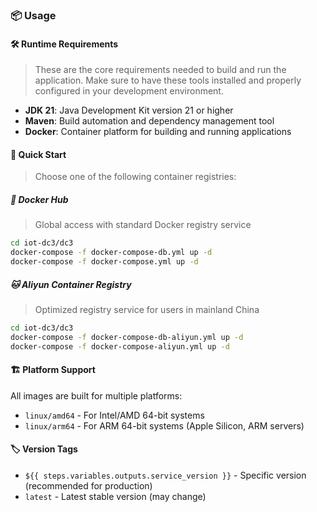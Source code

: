 ### 📦 Usage

#### 🛠️ Runtime Requirements

> These are the core requirements needed to build and run the application. Make sure to have these tools installed and properly configured in your development environment.

- **JDK 21**: Java Development Kit version 21 or higher
- **Maven**: Build automation and dependency management tool
- **Docker**: Container platform for building and running applications

#### 🚀 Quick Start

> Choose one of the following container registries:

##### 🐳 Docker Hub

> Global access with standard Docker registry service

```bash
cd iot-dc3/dc3
docker-compose -f docker-compose-db.yml up -d
docker-compose -f docker-compose.yml up -d
```

##### 🐱 Aliyun Container Registry

> Optimized registry service for users in mainland China

```bash
cd iot-dc3/dc3
docker-compose -f docker-compose-db-aliyun.yml up -d
docker-compose -f docker-compose-aliyun.yml up -d
```

#### 🏗️ Platform Support

All images are built for multiple platforms:

- `linux/amd64` - For Intel/AMD 64-bit systems
- `linux/arm64` - For ARM 64-bit systems (Apple Silicon, ARM servers)

#### 🏷️ Version Tags

- `${{ steps.variables.outputs.service_version }}` - Specific version (recommended for production)
- `latest` - Latest stable version (may change)
